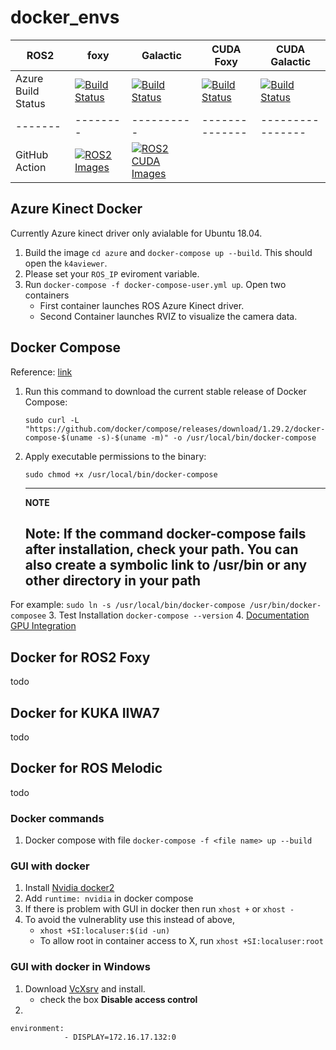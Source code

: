 # docker_envs

|  ROS2 |  foxy  | Galactic |   CUDA Foxy  | CUDA Galactic | 
|-------|--------|----------|--------------|---------------|
| Azure Build Status| [![Build Status](https://dev.azure.com/IWT-Digitization/BuildEnv/_apis/build/status/ROS2?branchName=main&jobName=ROS2&configuration=ROS2%20Foxy)](https://dev.azure.com/IWT-Digitization/BuildEnv/_build/latest?definitionId=18&branchName=main) | [![Build Status](https://dev.azure.com/IWT-Digitization/BuildEnv/_apis/build/status/ROS2?branchName=main&jobName=ROS2&configuration=ROS2%20Galactic)](https://dev.azure.com/IWT-Digitization/BuildEnv/_build/latest?definitionId=18&branchName=main) | [![Build Status](https://dev.azure.com/IWT-Digitization/BuildEnv/_apis/build/status/ROS2?branchName=main&jobName=ROS2&configuration=ROS2%20CudaFoxy)](https://dev.azure.com/IWT-Digitization/BuildEnv/_build/latest?definitionId=18&branchName=main) | [![Build Status](https://dev.azure.com/IWT-Digitization/BuildEnv/_apis/build/status/ROS2?branchName=main&jobName=ROS2&configuration=ROS2%20CudaGalactic)](https://dev.azure.com/IWT-Digitization/BuildEnv/_build/latest?definitionId=18&branchName=main) |
|-------|--------|----------|--------------|----------------|
| GitHub Action | [![ROS2 Images](https://github.com/prachandabhanu/docker_envs/actions/workflows/ros2.yml/badge.svg)](https://github.com/prachandabhanu/docker_envs/actions/workflows/ros2.yml) | [![ROS2 CUDA Images](https://github.com/prachandabhanu/docker_envs/actions/workflows/ros2_cuda.yml/badge.svg)](https://github.com/prachandabhanu/docker_envs/actions/workflows/ros2_cuda.yml) |

## Azure Kinect Docker
Currently Azure kinect driver only avialable for Ubuntu 18.04.
1. Build the image `cd azure` and `docker-compose up --build`. This should open the `k4aviewer`.
2. Please set your `ROS_IP` eviroment variable.
3. Run `docker-compose -f docker-compose-user.yml up`. Open two containers
    - First container launches ROS Azure Kinect driver.
    - Second Container launches RVIZ to visualize the camera data.

## Docker Compose
Reference: [link](https://docs.docker.com/compose/install/)
1. Run this command to download the current stable release of Docker Compose:
    ```
    sudo curl -L "https://github.com/docker/compose/releases/download/1.29.2/docker-compose-$(uname -s)-$(uname -m)" -o /usr/local/bin/docker-compose
    ```
2. Apply executable permissions to the binary:
    ```
    sudo chmod +x /usr/local/bin/docker-compose
    ```
    ---
    **NOTE**

    Note: If the command docker-compose fails after installation, check your path. You can also create a symbolic link to /usr/bin or any other directory in your path
    ---
For example:
    ```
    sudo ln -s /usr/local/bin/docker-compose /usr/bin/docker-composee
    ```
3. Test Installation
    ```
    docker-compose --version
    ```
4. [Documentation GPU Integration](https://docs.docker.com/compose/gpu-support/)
## Docker for ROS2 Foxy
todo

## Docker for KUKA IIWA7
todo

## Docker for ROS Melodic
todo
### Docker commands
1. Docker compose with file `docker-compose -f <file name> up --build`
### GUI with docker
1. Install [Nvidia docker2](https://docs.nvidia.com/datacenter/cloud-native/container-toolkit/install-guide.html)
2. Add `runtime: nvidia` in docker compose
3. If there is problem with GUI in docker then run `xhost +` or `xhost -`
4. To avoid the vulnerablity use this instead of above,
    - `xhost +SI:localuser:$(id -un)`
    - To allow root in container access to X, run `xhost +SI:localuser:root`

### GUI with docker in Windows
1. Download [VcXsrv](https://sourceforge.net/projects/vcxsrv/) and install.
    - check the box **Disable access control**
2. 
```
environment: 
            - DISPLAY=172.16.17.132:0
```